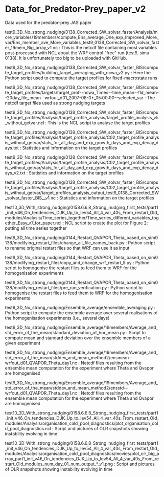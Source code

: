 # Data_for_Predator-Prey_paper_v2
Data used for the predator-prey JAS paper

test9_3D_No_strong_nudging/0138_Corrected_SW_solvar_faster/Analysis/more_variables/19members/compute_Ens_average_One_exp_Improved_More_var/Ens_member_ave_More_variables_test9_0138_Corrected_SW_solvar_faster_19mem_Big_array_v1.nc : This is the netcdf file containing most variables post-processed with NCL about the WRF control "free" run (test9, simu 0138). It is unfortunately too big to be uploaded with GitHub.

test9_3D_No_strong_nudging/0138_Corrected_SW_solvar_faster_BIS/compute_target_profiles/building_target_averaging_with_ncwa_v2.py : Here the Python script used to compute the target profiles for fixed-macrostate runs

test9_3D_No_strong_nudging/0138_Corrected_SW_solvar_faster_BIS/compute_target_profiles/targets/target_prof--ncwa_Times--time_mean--fld_mean--20day_file_mean--wrfout_d01_2007-08-0*_05:00:00--selected_var : The netcdf target files used as strong nudging targets

test9_3D_No_strong_nudging/0138_Corrected_SW_solvar_faster_BIS/compute_target_profiles/Analysis/target_profile_analysis/target_profile_analysis_v5_without_getvar.ncl : This is the NCL script to analyse the target profiles

test9_3D_No_strong_nudging/0138_Corrected_SW_solvar_faster_BIS/compute_target_profiles/Analysis/target_profile_analysis/C02_target_profile_analysis_without_getvar/stats_for_all_day_and_exp_growth_days_and_exp_decay_days.txt : Statistics and information on the target profiles

test9_3D_No_strong_nudging/0138_Corrected_SW_solvar_faster_BIS/compute_target_profiles/Analysis/target_profile_analysis/C02_target_profile_analysis_without_getvar/stats_for_all_day_and_exp_growth_days_and_exp_decay_days_v2.txt : Statistics and information on the target profiles

test9_3D_No_strong_nudging/0138_Corrected_SW_solvar_faster_BIS/compute_target_profiles/Analysis/target_profile_analysis/C02_target_profile_analysis_without_getvar/target_profiles_analysis_output_test9_0138_Corrected_SW_solvar_faster_BIS__v1.nc : Statistics and information on the target profiles

test10_3D_With_strong_nudging/0158.6.6.8_Strong_nudging_first_tests/part1_init_v46_On_tendencies_DJK_Up_to_lev54_All_4_var_40s_From_restart_Old_modules/Analysis/Time_series_together/Time_series_different_variables_together_Easy_v7_for_paper.ncl : NCL script to create the plot for Figure 2: putting all time series together

test9_3D_No_strong_nudging/0144_Restart_QVAPOR_Theta_based_on_sim0138/modifying_restart_files/change_all_file_names_back.py : Python script to rename original restart files so that WRF can use it as input

test9_3D_No_strong_nudging/0144_Restart_QVAPOR_Theta_based_on_sim0138/modifying_restart_files/copy_and_change_wrf_restart_5.py : Python script to homogenise the restart files to feed them to WRF for the homogenisation experiments

test9_3D_No_strong_nudging/0144_Restart_QVAPOR_Theta_based_on_sim0138/modifying_restart_files/pre_run_verification.py : Python script to homogenise the restart files to feed them to WRF for the homogenisation experiments

test9_3D_No_strong_nudging/Ensemble_average/ensemble_averaging.py : Python script to compute the ensemble average over several realisations of the homogenisation experiments (i.e., several days)

test9_3D_No_strong_nudging/Ensemble_average/19members/Average_and_std_error_of_the_mean/standard_deviation_of_hor_mean.py :  Script to compute mean and standard deviation over the ensemble members of a given experiment

test9_3D_No_strong_nudging/Ensemble_average/19members/Average_and_std_error_of_the_mean/stddev_and_mean_method2/ensmean--wrfout_d01_QVAPOR_Theta_day1.nc : Netcdf files resulting from the ensemble mean computation for the experiment where Theta and Qvapor are homogenised

test9_3D_No_strong_nudging/Ensemble_average/19members/Average_and_std_error_of_the_mean/stddev_and_mean_method2/ensstd--wrfout_d01_QVAPOR_Theta_day1.nc : Netcdf files resulting from the ensemble mean computation for the experiment where Theta and Qvapor are homogenised

test10_3D_With_strong_nudging/0158.6.6.8_Strong_nudging_first_tests/part1_init_v46_On_tendencies_DJK_Up_to_lev54_All_4_var_40s_From_restart_Old_modules/Analysis/organisation_cold_pool_diagnostics/plot_organisation_cold_pool_diagnostics.ncl : Script and pictures of OLR snapshots showing instability evolving in time

test10_3D_With_strong_nudging/0158.6.6.8_Strong_nudging_first_tests/part1_init_v46_On_tendencies_DJK_Up_to_lev54_All_4_var_40s_From_restart_Old_modules/Analysis/organisation_cold_pool_diagnostics/movies/plot_olr_big_array_part1_init_v46_On_tendencies_DJK_Up_to_lev54_All_4_var_40s_From_restart_Old_modules_num_day_01_num_output_*_v1.png : Script and pictures of OLR snapshots showing instability evolving in time

